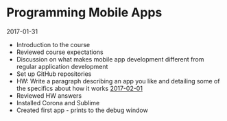 # Programming Mobile Apps

2017-01-31
* Introduction to the course
* Reviewed course expectations
* Discussion on what makes mobile app development different from regular application development
* Set up GitHub repositories
* HW: Write a paragraph describing an app you like and detailing some of the specifics about how it works
[2017-02-01]()
* Reviewed HW answers
* Installed Corona and Sublime
* Created first app - prints to the debug window